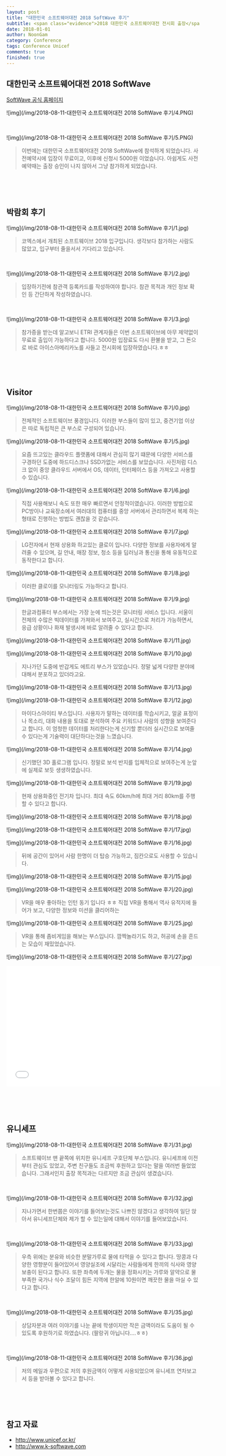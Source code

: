 ```yaml
---
layout: post
title: "대한민국 소프트웨어대전 2018 SoftWave 후기"
subtitle: <span class="evidence">2018 대한민국 소프트웨어대전 전시회 출장</span>
date: 2018-01-01
author: NoonGam
category: Conference
tags: Conference Unicef
comments: true
finished: true
---
```




## 대한민국 소프트웨어대전 2018 SoftWave


[SoftWave 공식 홈페이지](http://www.k-softwave.com)

![img](/img/2018-08-11-대한민국 소프트웨어대전 2018 SoftWave 후기/4.PNG)

<br>

![img](/img/2018-08-11-대한민국 소프트웨어대전 2018 SoftWave 후기/5.PNG)

> 이번에는 대한민국 소프트웨어대전 2018 SoftWave에 참석하게 되었습니다. 사전예약시에 입장이 무료이고, 이후에 신청시 5000원 이었습니다. 아쉽게도 사전예약때는 출장 승인이 나지 않아서 그냥 참가하게 되었습니다.

<br><br><br>

## 박람회 후기

![img](/img/2018-08-11-대한민국 소프트웨어대전 2018 SoftWave 후기/1.jpg)

> 코엑스에서 개최된 소프트웨이브 2018 입구입니다. 생각보다 참가하는 사람도 많았고, 입구부터 줄을서서 기다리고 있습니다.

<br>

![img](/img/2018-08-11-대한민국 소프트웨어대전 2018 SoftWave 후기/2.jpg)

> 입장하기전에 참관객 등록카드를 작성하여야 합니다. 참관 목적과 개인 정보 확인 등 간단하게 작성하였습니다.


<br>

![img](/img/2018-08-11-대한민국 소프트웨어대전 2018 SoftWave 후기/3.jpg)

> 참가증을 받는데 알고보니 ETRI 관계자들은 이번 소프트웨이브에 아무 제약없이 무료로 출입이 가능하다고 합니다. 5000원 입장료도 다시 환불을 받고, 그 돈으로 바로 아이스아메리카노를 사들고 전시회에 입장하였습니다.ㅎㅎ



<br><br><br>

## Visitor

![img](/img/2018-08-11-대한민국 소프트웨어대전 2018 SoftWave 후기/0.jpg)

> 전체적인 소프트웨이브 풍경입니다. 이러한 부스들이 많이 있고, 중견기업 이상은 따로 독립적은 큰 부스로 구성되어 있습니다.

![img](/img/2018-08-11-대한민국 소프트웨어대전 2018 SoftWave 후기/5.jpg)

> 요즘 뜨고있는 클라우드 플랫폼에 대해서 관심히 많기 떄문에 다양한 서비스를 구경하던 도중에 하드디스크나 SSD가없는 서비스를 보았습니다. 사진처럼 디스크 없이 중앙 클라우드 서버에서 OS, 데이터, 인터페이스 등을 가져오고 사용할 수 있습니다.  

![img](/img/2018-08-11-대한민국 소프트웨어대전 2018 SoftWave 후기/6.jpg)

> 직접 사용해보니 속도 또한 매우 빠르면서 안정적이였습니다. 이러한 방법으로 PC방이나 교육장소에서 여러대의 컴퓨터를 중앙 서버에서 관리하면서 복제 하는 형태로 진행하는 방법도 괜찮을 것 같습니다.

![img](/img/2018-08-11-대한민국 소프트웨어대전 2018 SoftWave 후기/7.jpg)

> LG전자에서 현재 상용화 하고있는 클로이 입니다. 다양한 정보를 사용자에게 알려줄 수 있으며, 길 안내, 매장 정보, 청소 등을 딥러닝과 통신을 통해 유동적으로 동작한다고 합니다.

![img](/img/2018-08-11-대한민국 소프트웨어대전 2018 SoftWave 후기/8.jpg)

> 이러한 클로이를 모니터링도 가능하다고 합니다.

![img](/img/2018-08-11-대한민국 소프트웨어대전 2018 SoftWave 후기/9.jpg)

> 한글과컴퓨터 부스에서는 가장 눈에 띄는것은 모니터링 서비스 입니다. 서울이 전체의 수많은 빅데이터를 가져와서 보여주고, 실시간으로 처리가 가능하면서, 응급 상황이나 화재 발생시에 바로 알려줄 수 있다고 합니다.


![img](/img/2018-08-11-대한민국 소프트웨어대전 2018 SoftWave 후기/11.jpg)

![img](/img/2018-08-11-대한민국 소프트웨어대전 2018 SoftWave 후기/10.jpg)

> 지나가던 도중에 반갑게도 에트리 부스가 있었습니다. 정말 넓게 다양한 분야에 대해서 분포하고 있더라고요.


![img](/img/2018-08-11-대한민국 소프트웨어대전 2018 SoftWave 후기/13.jpg)

![img](/img/2018-08-11-대한민국 소프트웨어대전 2018 SoftWave 후기/12.jpg)

> 마이다스아이티 부스입니다. 사용자가 말하는 데이터를 학습시키고, 얼굴 표정이나 목소리, 대화 내용을 토대로 분석하여 주요 키워드나 사람의 성향을 보여준다고 합니다. 이 엄청한 데이터를 처리한다는게 신기할 뿐더러 실시간으로 보여줄 수 있다는게 기술력이 대단하다는것을 느꼈습니다.


![img](/img/2018-08-11-대한민국 소프트웨어대전 2018 SoftWave 후기/14.jpg)

> 신기했던 3D 홀로그램 입니다. 정말로 보석 반지를 입체적으로 보여주는게 눈앞에 실제로 보듯 생생하였습니다.

![img](/img/2018-08-11-대한민국 소프트웨어대전 2018 SoftWave 후기/19.jpg)

> 현재 상용화중인 전기차 입니다. 최대 속도 60km/h에 최대 거리 80km를 주행할 수 있다고 합니다.

![img](/img/2018-08-11-대한민국 소프트웨어대전 2018 SoftWave 후기/18.jpg)

![img](/img/2018-08-11-대한민국 소프트웨어대전 2018 SoftWave 후기/17.jpg)



![img](/img/2018-08-11-대한민국 소프트웨어대전 2018 SoftWave 후기/16.jpg)

> 뒤에 공간이 있어서 사람 한명이 더 탑승 가능하고, 짐칸으로도 사용할 수 있습니다.  

![img](/img/2018-08-11-대한민국 소프트웨어대전 2018 SoftWave 후기/15.jpg)









![img](/img/2018-08-11-대한민국 소프트웨어대전 2018 SoftWave 후기/20.jpg)

> VR을 매우 좋아하는 인턴 동기 입니다 ㅎㅎ 직접 VR을 통해서 역사 유적지에 들어가 보고, 다양한 정보와
미션을 클리어하는

![img](/img/2018-08-11-대한민국 소프트웨어대전 2018 SoftWave 후기/25.jpg)

> VR을 통해 좀비게임을 해보는 부스입니다. 깜짝놀라기도 하고, 허공에 손을 흔드는 모습이 재밌었습니다.

![img](/img/2018-08-11-대한민국 소프트웨어대전 2018 SoftWave 후기/27.jpg)




<iframe width="560" height="315" src="//www.youtube.com/embed/LM0T6hLH15k?start=14"
 frameborder="0" allowfullscreen></iframe>



<br><br><br>


## 유니세프

![img](/img/2018-08-11-대한민국 소프트웨어대전 2018 SoftWave 후기/31.jpg)

> 소프트웨이브 맨 끝쪽에 위치한 유니세프 구호단체 부스입니다. 유니세프에 이전부터 관심도 있었고, 주변 친구들도 조금씩 후원하고 있다는 말을 여러번 들었었습니다.
그래서인지 출장 목적과는 다르지만 조금 관심이 생겼습니다.

<br>

![img](/img/2018-08-11-대한민국 소프트웨어대전 2018 SoftWave 후기/32.jpg)

> 지나가면서 한번쯤은 이야기를 들어보는것도 나쁘진 않겠다고 생각하여 일단 앉아서 유니세프단체와 제가 할 수 있는일에 대해서 이야기를 들어보았습니다.

<br>

![img](/img/2018-08-11-대한민국 소프트웨어대전 2018 SoftWave 후기/33.jpg)

> 우측 위에는 분유와 비슷한 분말가루로 물에 타먹을 수 있다고 합니다. 땅콩과 다양한 영향분이 들어있어서 영양실조에 시달리는 사람들에게 한끼의 식사와 영양보충이 된다고 합니다.
또한 좌측에 두개는 물을 정화시키는 가루와 알약으로 물 부족한 국가나 식수 조달이 힘든 지역에 한알에 10원이면 깨끗한 물을 마실 수 있다고 합니다.


<br>

![img](/img/2018-08-11-대한민국 소프트웨어대전 2018 SoftWave 후기/35.jpg)

> 상담자분과 여러 이야기를 나눈 끝에 학생이지만 작은 금액이라도 도움이 될 수 있도록 후원하기로 하였습니다. (팔랑귀 아닙니다....ㅎㅎ)


<br>

![img](/img/2018-08-11-대한민국 소프트웨어대전 2018 SoftWave 후기/36.jpg)

> 저의 메일과 우편으로 저의 후원금액이 어떻게 사용되었으며 유니세프 연차보고서 등을 받아볼 수 있다고 합니다.

<br><br><br>

## 참고 자료
* http://www.unicef.or.kr/
* http://www.k-softwave.com
